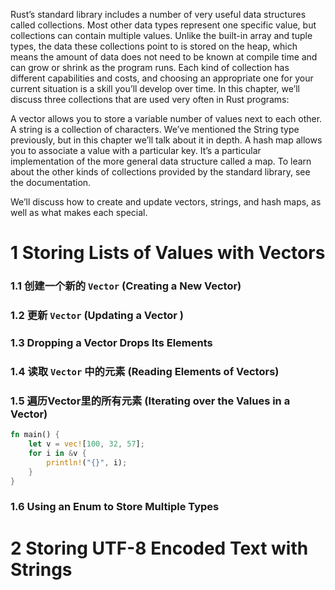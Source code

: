 Rust’s standard library includes a number of very useful data structures called collections. Most other data types represent one specific value, but collections can contain multiple values. Unlike the built-in array and tuple types, the data these collections point to is stored on the heap, which means the amount of data does not need to be known at compile time and can grow or shrink as the program runs. Each kind of collection has different capabilities and costs, and choosing an appropriate one for your current situation is a skill you’ll develop over time. In this chapter, we’ll discuss three collections that are used very often in Rust programs:

A vector allows you to store a variable number of values next to each other.
A string is a collection of characters. We’ve mentioned the String type previously, but in this chapter we’ll talk about it in depth.
A hash map allows you to associate a value with a particular key. It’s a particular implementation of the more general data structure called a map.
To learn about the other kinds of collections provided by the standard library, see the documentation.

We’ll discuss how to create and update vectors, strings, and hash maps, as well as what makes each special.

# 1 Storing Lists of Values with Vectors

### 1.1 创建一个新的 `Vector` (Creating a New Vector)


### 1.2 更新 `Vector` (Updating a Vector )

### 1.3 Dropping a Vector Drops Its Elements


### 1.4 读取 `Vector` 中的元素 (Reading Elements of Vectors)


### 1.5 遍历Vector里的所有元素 (Iterating over the Values in a Vector)

```rust
fn main() {
    let v = vec![100, 32, 57];
    for i in &v {
        println!("{}", i);
    }
}
```

### 1.6 Using an Enum to Store Multiple Types


# 2 Storing UTF-8 Encoded Text with Strings




































